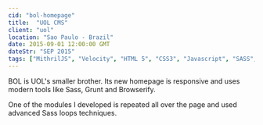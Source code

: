 ```yaml
---
cid: "bol-homepage"
title:  "UOL CMS"
client: "uol"
location: "Sao Paulo - Brazil"
date: 2015-09-01 12:00:00 GMT
dateStr: "SEP 2015"
tags: ["MithrilJS", "Velocity", "HTML 5", "CSS3", "Javascript", "SASS", "Grunt", "ES6", "ECMAScript 2015", "ECMAScript 2016", "Gulp", "Browserify"]
---
```

BOL is UOL's smaller brother. Its new homepage is responsive and uses modern tools like Sass, Grunt and Browserify.

One of the modules I developed is repeated all over the page and used advanced Sass loops techniques.